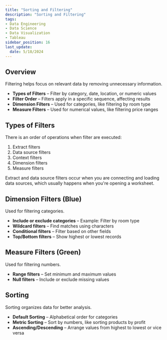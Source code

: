 ```yaml
---
title: "Sorting and Filtering"
description: "Sorting and Filtering"
tags: 
- Data Engineering
- Data Science
- Data Visualization
- Tableau
sidebar_position: 16
last_update:
  date: 5/18/2024
---
```



## Overview 

Filtering helps focus on relevant data by removing unnecessary information.  

- **Types of Filters** – Filter by category, date, location, or numeric values  
- **Filter Order** – Filters apply in a specific sequence, affecting results  
- **Dimension Filters** – Used for categories, like filtering by room type  
- **Measure Filters** – Used for numerical values, like filtering price ranges  

## Types of Filters 

There is an order of operations when filter are executed:

1. Extract filters
2. Data source filters 
3. Context filters
4. Dimension filters
5. Measure filters

Extract and data source filters occur when you are connecting and loading data sources, which usually happens when you're opening a worksheet.

## Dimension Filters (Blue)  

Used for filtering categories.  

- **Include or exclude categories** – Example: Filter by room type  
- **Wildcard filters** – Find matches using characters  
- **Conditional filters** – Filter based on other fields  
- **Top/Bottom filters** – Show highest or lowest records  

## Measure Filters (Green)  

Used for filtering numbers.  

- **Range filters** – Set minimum and maximum values  
- **Null filters** – Include or exclude missing values  

## Sorting   

Sorting organizes data for better analysis.  

- **Default Sorting** – Alphabetical order for categories  
- **Metric Sorting** – Sort by numbers, like sorting products by profit  
- **Ascending/Descending** – Arrange values from highest to lowest or vice versa  

